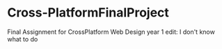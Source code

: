 # Cross-PlatformFinalProject
Final Assignment for CrossPlatform Web Design year 1
edit: I don't know what to do

